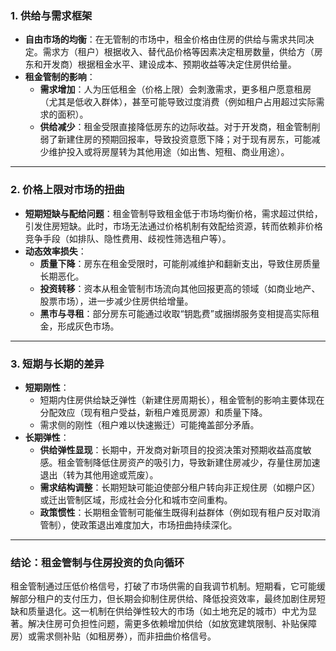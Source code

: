 ### **1. 供给与需求框架**
- **自由市场的均衡**：在无管制的市场中，租金价格由住房的供给与需求共同决定。需求方（租户）根据收入、替代品价格等因素决定租房数量，供给方（房东和开发商）根据租金水平、建设成本、预期收益等决定住房供给量。
- **租金管制的影响**：
  - **需求增加**：人为压低租金（价格上限）会刺激需求，更多租户愿意租房（尤其是低收入群体），甚至可能导致过度消费（例如租户占用超过实际需求的面积）。
  - **供给减少**：租金受限直接降低房东的边际收益。对于开发商，租金管制削弱了新建住房的预期回报率，导致投资意愿下降；对于现有房东，可能减少维护投入或将房屋转为其他用途（如出售、短租、商业用途）。

---

### **2. 价格上限对市场的扭曲**
- **短期短缺与配给问题**：租金管制导致租金低于市场均衡价格，需求超过供给，引发住房短缺。此时，市场无法通过价格机制有效配给资源，转而依赖非价格竞争手段（如排队、隐性费用、歧视性筛选租户等）。
- **动态效率损失**：
  - **质量下降**：房东在租金受限时，可能削减维护和翻新支出，导致住房质量长期恶化。
  - **投资转移**：资本从租金管制市场流向其他回报更高的领域（如商业地产、股票市场），进一步减少住房供给增量。
  - **黑市与寻租**：部分房东可能通过收取“钥匙费”或捆绑服务变相提高实际租金，形成灰色市场。

---

### **3. 短期与长期的差异**
- **短期刚性**：
  - 短期内住房供给缺乏弹性（新建住房周期长），租金管制的影响主要体现在分配效应（现有租户受益，新租户难觅房源）和质量下降。
  - 需求侧的刚性（租户难以快速搬迁）可能掩盖部分矛盾。
- **长期弹性**：
  - **供给弹性显现**：长期中，开发商对新项目的投资决策对预期收益高度敏感。租金管制降低住房资产的吸引力，导致新建住房减少，存量住房加速退出（转为其他用途或荒废）。
  - **需求结构调整**：长期短缺可能迫使部分租户转向非正规住房（如棚户区）或迁出管制区域，形成社会分化和城市空间重构。
  - **政策惯性**：长期租金管制可能催生既得利益群体（例如现有租户反对取消管制），使政策退出难度加大，市场扭曲持续深化。

---

### **结论：租金管制与住房投资的负向循环**
租金管制通过压低价格信号，打破了市场供需的自我调节机制。短期看，它可能缓解部分租户的支付压力，但长期会抑制住房供给、降低投资效率，最终加剧住房短缺和质量退化。这一机制在供给弹性较大的市场（如土地充足的城市）中尤为显著。解决住房可负担性问题，需更多依赖增加供给（如放宽建筑限制、补贴保障房）或需求侧补贴（如租房券），而非扭曲价格信号。